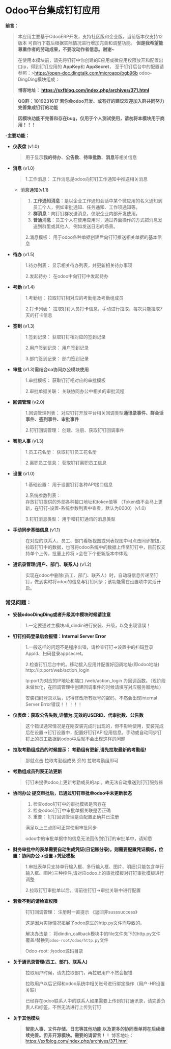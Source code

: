 # Odoo平台集成钉钉应用

**前言**：
>
> 本应用主要基于OdooERP开发，支持社区版和企业版，当前版本仅支持12版本 可自行下载后根据实际情况进行增加完善和调整功能。 **但是我希望能尊重作者的劳动成果，不要改动作者信息。谢谢~** 
> 
> 在使用本模块前，请先将钉钉中你创建的E应用或微应用权限放开和配置出口ip，得到钉钉应用的 **AppKey**和 **AppSecret**， 至于钉钉后台中的配置请参照：>https://open-doc.dingtalk.com/microapp/bgb96b
>odoo-DingDing模块组成：  
>
> **博客地址： https://sxfblog.com/index.php/archives/371.html**  

> **QQ群：1019231617 若你会odoo开发、或有好的建议欢迎加入群共同努力完善集成钉钉的功能**

> **因模块功能不完善和存在bug，仅用于个人测试使用，请勿将本模块用于商用！！！**

-**主要功能：**
  
- **仪表盘**  (v1.0)
  > 用于显示**我的待办**、**公告数**、**待审批数**、**消息**等相关信息
  >
- **消息**  (v1.0)
  > 1.工作消息：
  > 工作消息是odoo向钉钉工作通知中推送相关消息
  - 消息通知(v1.1)

  > 1. **工作通知消息**：是以企业工作通知会话中某个微应用的名义通知到员工个人，例如审批通知、任务通知、工作项通知等。
  > 2. **群消息**：向钉钉群发送消息，仅限企业内部开发使用。
  > 3. **普通消息**：员工个人在使用应用时，通过界面操作的方式把消息发送到群里或其他人，例如发送日志的场景。
  >
  > 2.消息模板：
  > 用于odoo各种单据创建后向钉钉推送相关单据的基本信息
  >
- **待办**  (v1.5)
  > 1.待办列表：
  > 显示相关待办列表，并更新相关待办事项
  >
  > 2.发起待办：
  > 在odoo中向钉钉中发起待办
  >
- **考勤**  (v1.4)
  > 1.考勤组：
  > 拉取钉钉相对应的考勤组及考勤组成员
  >
  > 2.打卡列表：
  > 拉取钉钉人员打卡信息，手动进行拉取，每次只能拉取7天的打卡信息
  >
- **签到**  (v1.3)
  > 1.签到记录：
  > 获取钉钉相对应的签到记录
  >
  > 2.用户签到记录：
  > 用户签到记录
  >
  > 3.部门签到记录：
  > 部门签到记录
  >
- **审批**  (v1.3)需结合oa协同办公模块使用
  > 1.审批模板：
  > 获取钉钉相对应的审批模板
  >
  > 2.审批单据关联：
  > 关联协同办公中相关的审批流程
  >
- **回调管理**  (v2.0)
  > 1.回调管理列表：
  > 对应钉钉开放平台相关回调类型**通讯录事件、群会话事件、签到事件、审批事件**
  >
  > 2.钉钉回调管理：
  > 创建、注册、获取钉钉回调事件
  >
- **智能人事**  (v1.3)
  > 1.员工花名册：
  > 获取钉钉员工花名册
  >
  > 2.离职员工信息：
  > 获取钉钉离职员工信息
  >
- **设置**  (v1.0)
  > 1.基础设置：
  > 用于设置钉钉各种API接口信息
  >
  > 2.系统参数列表：   
  > 存放钉钉提供的外部各种接口地址和token值等 （Token值不会马上更新，在钉钉-设置-系统参数列表中查看，默认为0000）(v1.0)
  >
  > 3.钉钉消息类型：
  > 用于和钉钉通讯的消息类型
  
- **手动同步基础信息**   (v1.1)
  >
  >在对应的联系人、员工、部门看板视图或列表视图中可点击同步按钮，拉取钉钉中的数据，也可将odoo系统中的数据上传至钉钉中，目前仅支持单个上传，批量上传将   >会在下个更新版本中体现
  >
- **通讯录管理(用户、部门、联系人)** (v1.2)
  >
  > 实现在odoo中删除(员工、部门、联系人）时，自动将信息传递至钉钉，做到实时将odoo的信息与钉钉同步；该功能需在设置项中灵活开启。
  >
  
### 常见问题：
- **安装odooDingDing或者升级其中模块时候请注意**
  >
  > 1.一定要通过主模块ali_dindin进行安装、升级，以免出现错误！
  >
  >
- **钉钉扫码登录后会报错：Internal Server Error**
  >
  > 1.一般这样的问题不是程序出错，请检查钉钉->设置中的扫码登录AppId、扫码登录appsecret。
  >
  > 2.检查钉钉后台中的。移动接入应用并配置好回调地址(即odoo地址) http://ip:port/web/action_login
  >
  > Ip:port为对应的IP地址和端口    /web/action_login 为回调函数。（现阶段未做优化，在回调管理中创建回调事件的时候请填写对应服务器地址）
  >
  > 安装扫码登录以后，记得修改所有账号的密码，不然会出现Internal Server Error错误！！！！！
  >
- **仪表盘：获取公告失败,详情为:无效的USERID、代审批数、公告数**
  >
  > 这个错误通常情况是在刚安装完成时出现的，但不影响使用，安装完成后在设置->钉钉设置中，配置好钉钉API应用信息。手动或自动同步钉钉上的员工数据到odoo中后就不会出现这样的问题
  >
- **拉取考勤组成员的时候提示： 考勤组有更新,请先拉取最新的考勤组!**
  >
  > 那就点击 拉取考勤组成员 旁的 拉取考勤组即可
  >
- **考勤组成员列表无法更新**
  >
  > 钉钉未提供odoo上更新考勤成员的api。故无法自动推送到钉钉服务器
  >
- **协同办公 提交审批后，已通过钉钉审批单odoo中未更新状态**
  >
  > 1. 检查odoo钉钉中的审批模板是否存在
  > 2. 检查odoo钉钉中审批单据关联是否正确
  > 3. 重要： 钉钉回调管理是否配置正确并已注册
  >
  > 满足以上三点即可正常使用审批同步
  > 
  > odoo中的审批单据中的信息无法回传到钉钉的审批单中，请知悉
  >

- **财务审批中的表单需要自动生成凭证(日记账分录)，则需要配置凭证模板，位置：协同办公->设置->凭证模板**
  >
  > 1.审批表单只支持单行输入框、多行输入框、图片、明细(只能包含单行输入框、图片)三种控件,请对应odoo上的审批模板对钉钉审批模板进行调整
  >
  > 2.拉取钉钉审批单以后，请前往钉钉->审批关联中进行配置
  >
- **若看不到的请检查权限**
  >
  >钉钉回调管理： 注册时一直提示 《返回非susssuccess》
  >
  > 这是因为实际情况拓展了odoo原生的http.py文件而导致的。
  >
  > 解决办法是： 将dindin_callback模块中的file文件夹下的http.py文件 覆盖/替换到`odoo-root/odoo/http.py`文件
  >
  > Odoo-root: 为odoo源码目录
  >
- **关于通讯录管理(员工、部门、联系人)**
  >
  > 拉取用户时候，请先拉取部门，再拉取用户不然会报错
  >
  > 拉取用户以后记得和odoo系统中相关账号进行绑定操作（用户-HR设置关联）
  >
  > 已经存在odoo联系人中的联系人如果需要上传到钉钉通讯录，请完善负责人和标签，不然无法进行上传到钉钉
  >
- **关于其他模块**
  >
  > **智能人事、文件存储、日志等其他功能 以及更多的协同表单将在后续继续完善。但非开源模块。需要的请留言！！**
  > 博客地址： https://sxfblog.com/index.php/archives/371.html
